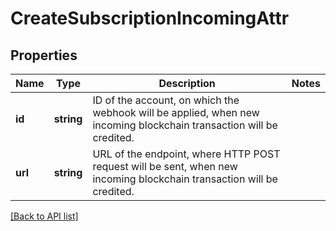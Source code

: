 # CreateSubscriptionIncomingAttr

## Properties

Name | Type | Description | Notes
------------ | ------------- | ------------- | -------------
**id** | **string** | ID of the account, on which the webhook will be applied, when new incoming blockchain transaction will be credited. |
**url** | **string** | URL of the endpoint, where HTTP POST request will be sent, when new incoming blockchain transaction will be credited. |

[[Back to API list]](../../README.md#api-endpoints)
